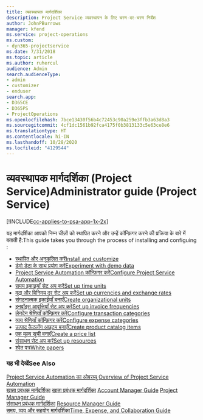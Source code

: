 ```yaml
---
title: व्यवस्थापक मार्गदर्शिका
description: Project Service व्यवस्थापन के लिए चरण-दर-चरण निर्देश
author: JohnPBurrows
manager: kfend
ms.service: project-operations
ms.custom:
- dyn365-projectservice
ms.date: 7/31/2018
ms.topic: article
ms.author: ruhercul
audience: Admin
search.audienceType:
- admin
- customizer
- enduser
search.app:
- D365CE
- D365PS
- ProjectOperations
ms.openlocfilehash: 7bce13430f56b4c72453c90a259e3ffb3a63d8a3
ms.sourcegitcommit: 4cf1dc1561b92fca4175f0b3813133c5e63ce8e6
ms.translationtype: HT
ms.contentlocale: hi-IN
ms.lasthandoff: 10/28/2020
ms.locfileid: "4129544"
---
```

# <a name="administrator-guide-project-service"></a><span data-ttu-id="9b6f9-103">व्यवस्थापक मार्गदर्शिका (Project Service)</span><span class="sxs-lookup"><span data-stu-id="9b6f9-103">Administrator guide (Project Service)</span></span>

[!INCLUDE[cc-applies-to-psa-app-1x-2x](../includes/cc-applies-to-psa-app-1x-2x.md)]

<span data-ttu-id="9b6f9-104">यह मार्गदर्शिका आपको निम्न चीज़ों को स्थापित करने और उन्हें कॉन्फ़िगर करने की प्रक्रिया के बारे में बताती है:</span><span class="sxs-lookup"><span data-stu-id="9b6f9-104">This guide takes you through the process of installing and configuing :</span></span>  
  
- [<span data-ttu-id="9b6f9-105">स्थापित और अनुकूलित करें</span><span class="sxs-lookup"><span data-stu-id="9b6f9-105">Install and customize</span></span>](install-customize.md)
- [<span data-ttu-id="9b6f9-106">डेमो डेटा के साथ प्रयोग करें</span><span class="sxs-lookup"><span data-stu-id="9b6f9-106">Experiment with demo data</span></span>](use-demo-data.md)
- [<span data-ttu-id="9b6f9-107">Project Service Automation कॉन्फ़िगर करें</span><span class="sxs-lookup"><span data-stu-id="9b6f9-107">Configure Project Service Automation</span></span>](configure.md)
- [<span data-ttu-id="9b6f9-108">समय इकाइयाँ सेट अप करें</span><span class="sxs-lookup"><span data-stu-id="9b6f9-108">Set up time units</span></span>](set-up-time-units.md)
- [<span data-ttu-id="9b6f9-109">मुद्रा और विनिमय दर सेट अप करें</span><span class="sxs-lookup"><span data-stu-id="9b6f9-109">Set up currencies and exchange rates</span></span>](set-up-currencies-exchange-rates.md)
- [<span data-ttu-id="9b6f9-110">संगठनात्मक इकाईयाँ बनाएँ</span><span class="sxs-lookup"><span data-stu-id="9b6f9-110">Create organizational units</span></span>](create-organizational-units.md)
- [<span data-ttu-id="9b6f9-111">इनवॉइस आवृत्तियाँ सेट अप करें</span><span class="sxs-lookup"><span data-stu-id="9b6f9-111">Set up invoice frequencies</span></span>](set-up-invoice-frequencies.md)
- [<span data-ttu-id="9b6f9-112">लेनदेन श्रेणियाँ कॉन्फ़िगर करें</span><span class="sxs-lookup"><span data-stu-id="9b6f9-112">Configure transaction categories</span></span>](configure-transaction-categories.md)
- [<span data-ttu-id="9b6f9-113">व्यय श्रेणियाँ कॉन्फ़िगर करें</span><span class="sxs-lookup"><span data-stu-id="9b6f9-113">Configure expense categories</span></span>](configure-expense-categories.md)
- [<span data-ttu-id="9b6f9-114">उत्पाद कैटलॉग आइटम बनाएँ</span><span class="sxs-lookup"><span data-stu-id="9b6f9-114">Create product catalog items</span></span>](create-product-catalog-items.md)
- [<span data-ttu-id="9b6f9-115">एक मूल्य सूची बनाएँ</span><span class="sxs-lookup"><span data-stu-id="9b6f9-115">Create a price list</span></span>](create-price-list.md)
- [<span data-ttu-id="9b6f9-116">संसाधन सेट अप करें</span><span class="sxs-lookup"><span data-stu-id="9b6f9-116">Set up resources</span></span>](set-up-resources.md)
- [<span data-ttu-id="9b6f9-117">श्वेत पत्र</span><span class="sxs-lookup"><span data-stu-id="9b6f9-117">White papers</span></span>](white-papers.md)
  
### <a name="see-also"></a><span data-ttu-id="9b6f9-118">यह भी देखें</span><span class="sxs-lookup"><span data-stu-id="9b6f9-118">See Also</span></span>  
 <span data-ttu-id="9b6f9-119">[Project Service Automation का ओवरव्यू](../psa/overview.md)  </span><span class="sxs-lookup"><span data-stu-id="9b6f9-119">[Overview of Project Service Automation](../psa/overview.md)  </span></span>  
 <span data-ttu-id="9b6f9-120">[खाता प्रबंधक मार्गदर्शिका](../psa/account-manager-guide.md) [खाता प्रबंधक मार्गदर्शिका](../psa/project-manager-guide.md) </span><span class="sxs-lookup"><span data-stu-id="9b6f9-120">[Account Manager Guide](../psa/account-manager-guide.md) [Project Manager Guide](../psa/project-manager-guide.md) </span></span>  
 <span data-ttu-id="9b6f9-121">[संसाधन प्रबंधक मार्गदर्शिका](../psa/resource-manager-guide.md) </span><span class="sxs-lookup"><span data-stu-id="9b6f9-121">[Resource Manager Guide](../psa/resource-manager-guide.md) </span></span>  
 [<span data-ttu-id="9b6f9-122">समय, व्यय और सहयोग मार्गदर्शिका</span><span class="sxs-lookup"><span data-stu-id="9b6f9-122">Time, Expense, and Collaboration Guide</span></span>](../psa/time-expense-collaboration-guide.md)

